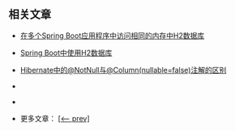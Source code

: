 ## 相关文章

- [在多个Spring Boot应用程序中访问相同的内存中H2数据库](docs/在多个SpringBoot应用程序中访问相同的内存中H2数据库.md)
- [Spring Boot中使用H2数据库](docs/SpringBoot中使用H2数据库.md)
- [Hibernate中的@NotNull与@Column(nullable=false)注解的区别](docs/Hibernate中的@NotNull与@Column(nullable=false).md)
- []()
- []()

- 更多文章： [[<-- prev]](../spring-boot-persistence-3/README.md)